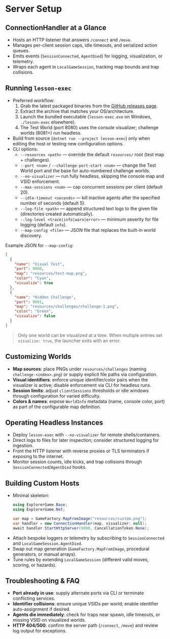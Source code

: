 # Server Setup

## ConnectionHandler at a Glance
- Hosts an HTTP listener that answers `/connect` and `/move`.
- Manages per-client session caps, idle timeouts, and serialized action queues.
- Emits events (`SessionConnected`, `AgentDied`) for logging, visualization, or telemetry.
- Wraps each agent in `LocalGameSession`, tracking map bounds and trap collisions.

## Running `lesson-exec`
- Preferred workflow:
  1. Grab the latest packaged binaries from the [GitHub releases page](https://github.com/theonlydejf/remote-explorer-game/releases).
  2. Extract the archive that matches your OS/architecture.
  3. Launch the bundled executable (`lesson-exec.exe` on Windows, `./lesson-exec` elsewhere).
  4. The Test World (port 8080) uses the console visualizer; challenge worlds (8081+) run headless.
- Build from source (`dotnet run --project lesson-exec`) only when editing the host or testing new configuration options.
- CLI options:
  - `--resources <path>` — override the default `resources/` root (test map + challenges).
  - `--port <num>` / `--challenge-port-start <num>` — change the Test World port and the base for auto-numbered challenge worlds.
  - `--no-visualizer` — run fully headless, skipping the console map and VSID enforcement.
  - `--max-sessions <num>` — cap concurrent sessions per client (default 20).
  - `--idle-timeout <seconds>` — kill inactive agents after the specified number of seconds (default 5).
  - `--log-file <path>` — append structured text logs to the given file (directories created automatically).
  - `--log-level <trace|info|warn|error>` — minimum severity for file logging (default `info`).
  - `--map-config <file>` — JSON file that replaces the built-in world discovery.

Example JSON for `--map-config`:

```json
[
  {
    "name": "Visual Test",
    "port": 9000,
    "map": "resources/test-map.png",
    "color": "Cyan",
    "visualize": true
  },
  {
    "name": "Hidden Challenge",
    "port": 9001,
    "map": "resources/challenges/challenge-1.png",
    "color": "Green",
    "visualize": false
  }
]
```

> Only one world can be visualized at a time. When multiple entries set `visualize: true`, the launcher exits with an error.

## Customizing Worlds
- **Map sources**: place PNGs under `resources/challenges` (naming `challenge-<index>.png`) or supply explicit file paths via configuration.
- **Visual identifiers**: enforce unique identifier/color pairs when the visualizer is active; disable enforcement via CLI for headless runs.
- **Session limits**: adjust `clientSessions` thresholds or idle windows through configuration for varied difficulty.
- **Colors & names**: expose `WorldInfo` metadata (name, console color, port) as part of the configurable map definition.

## Operating Headless Instances
- Deploy `lesson-exec` with `--no-visualizer` for remote shells/containers.
- Direct logs to files for later inspection; consider structured logging for ingestion.
- Front the HTTP listener with reverse proxies or TLS terminators if exposing to the internet.
- Monitor session counts, idle kicks, and trap collisions through `SessionConnected`/`AgentDied` hooks.

## Building Custom Hosts
- Minimal skeleton:
  ```csharp
  using ExplorerGame.Base;
  using ExplorerGame.Net;

  var map = GameFactory.MapFromImage("resources/custom.png");
  var handler = new ConnectionHandler(map, visualizer: null);
  await handler.StartHttpServer(9000, CancellationToken.None);
  ```
- Attach bespoke loggers or telemetry by subscribing to `SessionConnected` and `LocalGameSession.AgentDied`.
- Swap out map generation (`GameFactory.MapFromImage`, procedural generators, or manual arrays).
- Tune rules by extending `LocalGameSession` (different valid moves, scoring, or hazards).

## Troubleshooting & FAQ
- **Port already in use**: supply alternate ports via CLI or terminate conflicting services.
- **Identifier collisions**: ensure unique VSIDs per world; enable identifier auto-assignment if desired.
- **Agents die immediately**: check for traps near spawn, idle timeouts, or missing VSID on visualized worlds.
- **HTTP 404/500**: confirm the server path (`/connect`, `/move`) and review log output for exceptions.
